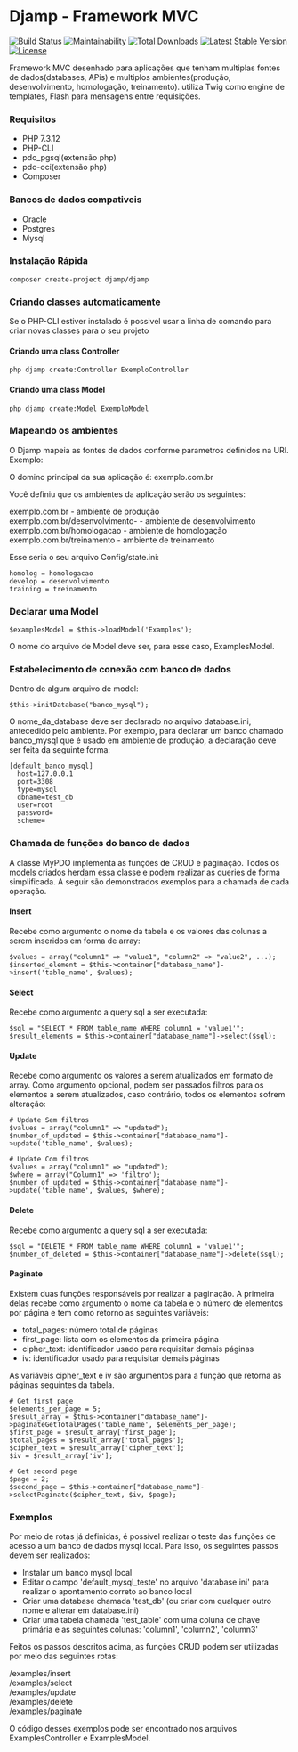 # Djamp - Framework MVC
[![Build Status](https://travis-ci.com/dandico23/DjampMVC.svg?branch=master)](https://travis-ci.com/dandico23/DjampMVC) 
[![Maintainability](https://api.codeclimate.com/v1/badges/fa8099df38d5d3f4b5f1/maintainability)](https://codeclimate.com/github/dandico23/DjampMVC/maintainability)
<a href="https://packagist.org/packages/djamp/djamp"><img src="https://poser.pugx.org/djamp/djamp/d/total.svg" alt="Total Downloads"></a>
<a href="https://packagist.org/packages/djamp/djamp"><img src="https://poser.pugx.org/djamp/djamp/v/stable.svg" alt="Latest Stable Version"></a>
<a href="https://packagist.org/packages/djamp/djamp"><img src="https://poser.pugx.org/djamp/djamp/license.svg" alt="License"></a>

Framework MVC desenhado para aplicações que tenham multiplas fontes de dados(databases, APis) e multiplos ambientes(produção, desenvolvimento, homologação, treinamento). utiliza Twig como engine de templates, Flash para mensagens entre requisições.

### Requisitos
- PHP 7.3.12
- PHP-CLI
- pdo_pgsql(extensão php)
- pdo-oci(extensão php)
- Composer

### Bancos de dados compativeis
- Oracle
- Postgres
- Mysql

### Instalação Rápida

```
composer create-project djamp/djamp
```
### Criando classes automaticamente

Se o PHP-CLI estiver instalado é possivel usar a linha de comando para criar novas classes para o seu projeto

#### Criando uma class Controller
```
php djamp create:Controller ExemploController
```

#### Criando uma class Model
```
php djamp create:Model ExemploModel
```

### Mapeando os ambientes

O Djamp mapeia as fontes de dados conforme parametros definidos na URI.
Exemplo:

O domino principal da sua aplicação é:
exemplo.com.br

Você definiu que os ambientes da aplicação serão os seguintes:

exemplo.com.br - ambiente de produção  
exemplo.com.br/desenvolvimento- - ambiente de desenvolvimento  
exemplo.com.br/homologacao - ambiente de homologação  
exemplo.com.br/treinamento - ambiente de treinamento  


Esse seria o seu arquivo Config/state.ini:

```
homolog = homologacao
develop = desenvolvimento
training = treinamento
```

### Declarar uma Model

```
$examplesModel = $this->loadModel('Examples');
```

O nome do arquivo de Model deve ser, para esse caso, ExamplesModel.

### Estabelecimento de conexão com banco de dados

Dentro de algum arquivo de model:

```
$this->initDatabase("banco_mysql");
```

O nome_da_database deve ser declarado no arquivo database.ini, antecedido pelo ambiente.
Por exemplo, para declarar um banco chamado banco_mysql que é usado em ambiente de produção,
a declaração deve ser feita da seguinte forma:

```
[default_banco_mysql]
  host=127.0.0.1
  port=3308
  type=mysql
  dbname=test_db
  user=root
  password=
  scheme=
```

### Chamada de funções do banco de dados

A classe MyPDO implementa as funções de CRUD e paginação. Todos os models criados herdam essa classe 
e podem realizar as queries de forma simplificada. A seguir são demonstrados exemplos para a chamada
de cada operação. 

#### Insert

Recebe como argumento o nome da tabela e os valores das colunas a serem inseridos em forma de array:

```
$values = array("column1" => "value1", "column2" => "value2", ...);
$inserted_element = $this->container["database_name"]->insert('table_name', $values);
```

#### Select

Recebe como argumento a query sql a ser executada:

```
$sql = "SELECT * FROM table_name WHERE column1 = 'value1'";
$result_elements = $this->container["database_name"]->select($sql);
```

#### Update

Recebe como argumento os valores a serem atualizados em formato de array. Como argumento opcional,
podem ser passados filtros para os elementos a serem atualizados, caso contrário, todos os elementos
sofrem alteração:

```
# Update Sem filtros
$values = array("column1" => "updated");
$number_of_updated = $this->container["database_name"]->update('table_name', $values);

# Update Com filtros
$values = array("column1" => "updated");
$where = array("Column1" => 'filtro');
$number_of_updated = $this->container["database_name"]->update('table_name', $values, $where);
```

#### Delete

Recebe como argumento a query sql a ser executada:

```
$sql = "DELETE * FROM table_name WHERE column1 = 'value1'";
$number_of_deleted = $this->container["database_name"]->delete($sql);
```

#### Paginate

Existem duas funções responsáveis por realizar a paginação. A primeira delas recebe como argumento
o nome da tabela e o número de elementos por página e tem como retorno as seguintes variáveis:

- total_pages: número total de páginas
- first_page: lista com os elementos da primeira página
- cipher_text: identificador usado para requisitar demais páginas
- iv: identificador usado para requisitar demais páginas

As variáveis cipher_text e iv são argumentos para a função que retorna as páginas seguintes da tabela.

```
# Get first page
$elements_per_page = 5;
$result_array = $this->container["database_name"]->paginateGetTotalPages('table_name', $elements_per_page);
$first_page = $result_array['first_page'];
$total_pages = $result_array['total_pages'];
$cipher_text = $result_array['cipher_text'];
$iv = $result_array['iv'];

# Get second page
$page = 2;
$second_page = $this->container["database_name"]->selectPaginate($cipher_text, $iv, $page);
```

### Exemplos

Por meio de rotas já definidas, é possível realizar o teste das funções de acesso a um banco
de dados mysql local. Para isso, os seguintes passos devem ser realizados:

- Instalar um banco mysql local
- Editar o campo 'default_mysql_teste' no arquivo 'database.ini' para realizar o apontamento correto ao banco local
- Criar uma database chamada 'test_db' (ou criar com qualquer outro nome e alterar em database.ini)
- Criar uma tabela chamada 'test_table' com uma coluna de chave primária e as seguintes colunas: 'column1', 'column2', 'column3'

Feitos os passos descritos acima, as funções CRUD podem ser utilizadas por meio das seguintes rotas:

/examples/insert  
/examples/select  
/examples/update  
/examples/delete  
/examples/paginate  

O código desses exemplos pode ser encontrado nos arquivos ExamplesController e ExamplesModel.

